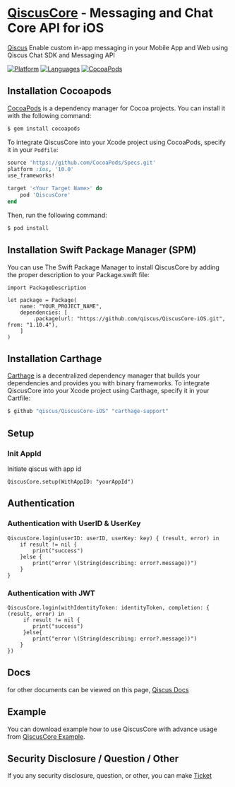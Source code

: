 # [QiscusCore](https://github.com/qiscus) - Messaging and Chat Core API for iOS
[Qiscus](https://qiscus.com) Enable custom in-app messaging in your Mobile App and Web using Qiscus Chat SDK and Messaging API

[![Platform](https://img.shields.io/badge/platform-iOS-orange.svg)](https://cocoapods.org/pods/QiscusCore)
[![Languages](https://img.shields.io/badge/language-Objective--C%20%7C%20Swift-orange.svg)](https://github.com/qiscus)
[![CocoaPods](https://img.shields.io/badge/pod-v3.0.109-green.svg)](https://cocoapods.org/pods/QiscusCore)


## Installation Cocoapods

[CocoaPods](https://cocoapods.org) is a dependency manager for Cocoa projects. You can install it with the following command:

```bash
$ gem install cocoapods
```

To integrate QiscusCore into your Xcode project using CocoaPods, specify it in your `Podfile`:

```ruby
source 'https://github.com/CocoaPods/Specs.git'
platform :ios, '10.0'
use_frameworks!

target '<Your Target Name>' do
    pod 'QiscusCore'
end
```

Then, run the following command:

```bash
$ pod install
```

## Installation Swift Package Manager (SPM)
You can use The Swift Package Manager to install QiscusCore by adding the proper description to your Package.swift file:

```
import PackageDescription

let package = Package(
    name: "YOUR_PROJECT_NAME",
    dependencies: [
        .package(url: "https://github.com/qiscus/QiscusCore-iOS.git", from: "1.10.4"),
    ]
)
```

## Installation Carthage
[Carthage](https://github.com/Carthage/Carthage) is a decentralized dependency manager that builds your dependencies and provides you with binary frameworks. To integrate QiscusCore into your Xcode project using Carthage, specify it in your Cartfile:

```bash
$ github "qiscus/QiscusCore-iOS" "carthage-support"
```

## Setup

### Init AppId
Initiate qiscus with app id

```
QiscusCore.setup(WithAppID: "yourAppId")
```


## Authentication

### Authentication with UserID & UserKey

```
QiscusCore.login(userID: userID, userKey: key) { (result, error) in
    if result != nil {
        print("success")
    }else {
        print("error \(String(describing: error?.message))")
    }
}
```

### Authentication with JWT

```
QiscusCore.login(withIdentityToken: identityToken, completion: { (result, error) in
     if result != nil {
        print("success")
     }else{
        print("error \(String(describing: error?.message))")
    }
})
```


## Docs

for other documents can be viewed on this page, [Qiscus Docs](https://documentation.qiscus.com/chat-sdk-ios)


## Example

You can download example how to use QiscusCore with advance usage from [QiscusCore Example](https://github.com/qiscus/qiscus-chat-sdk-ios-sample).

## Security Disclosure / Question / Other

If you any security disclosure, question, or other, you can make [Ticket](https://support.qiscus.com/hc/en-us/requests/new)


